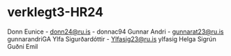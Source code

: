 # verklegt3-HR24

Donn Eunice - 	donn24@ru.is -	 donnac94
Gunnar Andri - 	gunnarat23@ru.is	 gunnarandriGA
Ylfa Sigurðardóttir - Ylfasig23@ru.is	ylfasig
Helga Sigrún
Guðni Emil 	

